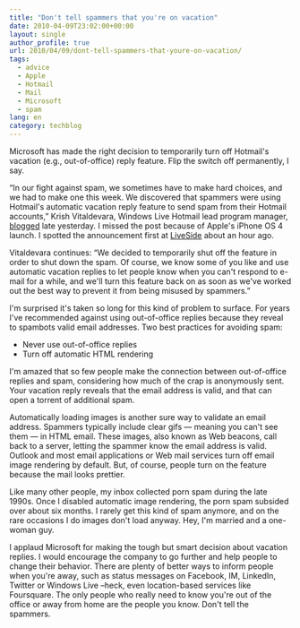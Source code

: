 ```yaml
---
title: "Don't tell spammers that you're on vacation"
date: 2010-04-09T23:02:00+00:00
layout: single
author_profile: true
url: 2010/04/09/dont-tell-spammers-that-youre-on-vacation/
tags:
  - advice
  - Apple
  - Hotmail
  - Mail
  - Microsoft
  - spam
lang: en
category: techblog
---
```

Microsoft has made the right decision to temporarily turn off Hotmail's vacation (e.g., out-of-office) reply feature. Flip the switch off permanently, I say. 

“In our fight against spam, we sometimes have to make hard choices, and we had to make one this week. We discovered that spammers were using Hotmail's automatic vacation reply feature to send spam from their Hotmail accounts,” Krish Vitaldevara, Windows Live Hotmail lead program manager, [blogged](http://windowsteamblog.com/blogs/windowslive/archive/2010/04/08/turning-off-vacation-replies-to-fight-spam-in-hotmail.aspx) late yesterday. I missed the post because of Apple's iPhone OS 4 launch. I spotted the announcement first at [LiveSide](http://www.liveside.net/main/archive/2010/04/09/spammers-abuse-automatic-vacation-reply-feature-temporarily-shut-off.aspx?utm_source=feedburner&utm_medium=feed&utm_campaign=Feed:+liveside+%28LiveSide%29) about an hour ago. 

Vitaldevara continues: “We decided to temporarily shut off the feature in order to shut down the spam. Of course, we know some of you like and use automatic vacation replies to let people know when you can't respond to e-mail for a while, and we'll turn this feature back on as soon as we've worked out the best way to prevent it from being misused by spammers.” 

I'm surprised it's taken so long for this kind of problem to surface. For years I've recommended against using out-of-office replies because they reveal to spambots valid email addresses. Two best practices for avoiding spam: 

  * Never use out-of-office replies 
  * Turn off automatic HTML rendering 

I'm amazed that so few people make the connection between out-of-office replies and spam, considering how much of the crap is anonymously sent. Your vacation reply reveals that the email address is valid, and that can open a torrent of additional spam. 

Automatically loading images is another sure way to validate an email address. Spammers typically include clear gifs — meaning you can't see them — in HTML email. These images, also known as Web beacons, call back to a server, letting the spammer know the email address is valid. Outlook and most email applications or Web mail services turn off email image rendering by default. But, of course, people turn on the feature because the mail looks prettier. 

Like many other people, my inbox collected porn spam during the late 1990s. Once I disabled automatic image rendering, the porn spam subsided over about six months. I rarely get this kind of spam anymore, and on the rare occasions I do images don't load anyway. Hey, I'm married and a one-woman guy. 

I applaud Microsoft for making the tough but smart decision about vacation replies. I would encourage the company to go further and help people to change their behavior. There are plenty of better ways to inform people when you're away, such as status messages on Facebook, IM, LinkedIn, Twitter or Windows Live &#8211;heck, even location-based services like Foursquare. The only people who really need to know you're out of the office or away from home are the people you know. Don't tell the spammers.